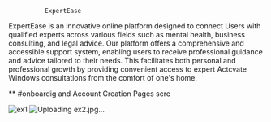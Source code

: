               ExpertEase 
ExpertEase is an innovative online platform designed to connect Users with qualified experts across various fields such as mental health, business consulting, and legal advice. Our platform offers a comprehensive and accessible support system, enabling users to receive professional guidance and advice tailored to their needs. This facilitates both personal and professional growth by providing convenient access to expert Actcvate Windows consultations from the comfort of one's home.

**
#onboardig and Account Creation Pages scre

![ex1](https://github.com/user-attachments/assets/a7119cbb-f78c-4a6c-830c-d83e2e7c16f2) ![Uploading ex2.jpg…]()




